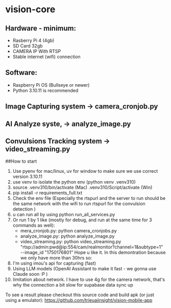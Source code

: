 # vision-core
## Hardware - minimum:
- Rasberry Pi 4 (4gb)
- SD Card 32gb
- CAMERA IP With RTSP
- Stable internet (wifi) connection
## Software:
- Raspberry Pi OS (Bullseye or newer)
- Python 3.10.11 is recommended
## Image Capturing system -> camera_cronjob.py
## AI Analyze syste, -> analyze_image.py
## Convulsions Tracking system -> video_streaming.py

##How to start
1. Use pyenv for mac/linux, uv for window to make sure we use correct version 3.10.11
2. use venv to isolate the python env (python venv .venv310)
3. source .venv310/bin/activate (Mac) .venv310/Script/activate (Win)
4. pip install -r requirements_full.txt
5. Check the env file (Especially the rtspurl and the server to run should be the same network with the wifi to run rtspurl for the convulsion detection )
6. u can  run all by using  python run_all_services.py 
7. Or run 1 by 1 like (mostly for debug, and run at the same time for 3 commands as well): 
   + mera_cronjob.py: python camera_cronjobs.py
   + analyze_image.py: python analyze_image.py
   + video_streaming.py: python video_streaming.py "rtsp://admin:pwd@ip:554/cam/realmonitor?channel=1&subtype=1" --image_id "1750176801"
Hope u like it. In this demontration because we only have more than 30hrs so:
1. I'm using imou's api for capturing (fast)
2. Using LLM models (OpenAI Assistant to make it fast - we gonna use Claude soon :P )
3. limitation about network. I have to use 4g for the camera network, that's why the connection a bit slow for supabase data sync up

To see a result please checkout this source code and build apk (or just using a emulator): https://github.com/trieuaiinsight/vision-mobile-app